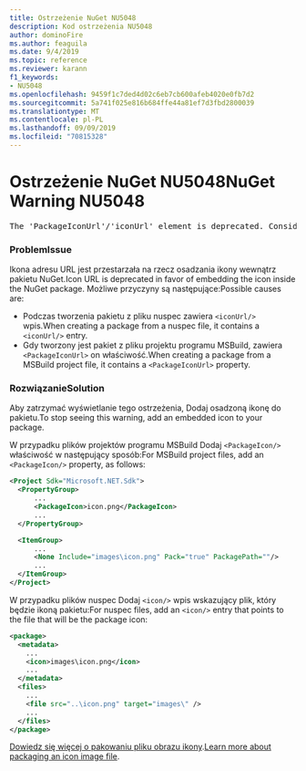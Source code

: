 ```yaml
---
title: Ostrzeżenie NuGet NU5048
description: Kod ostrzeżenia NU5048
author: dominoFire
ms.author: feaguila
ms.date: 9/4/2019
ms.topic: reference
ms.reviewer: karann
f1_keywords:
- NU5048
ms.openlocfilehash: 9459f1c7ded4d02c6eb7cb600afeb4020e0fb7d2
ms.sourcegitcommit: 5a741f025e816b684ffe44a81ef7d3fbd2800039
ms.translationtype: MT
ms.contentlocale: pl-PL
ms.lasthandoff: 09/09/2019
ms.locfileid: "70815328"
---
```

# <a name="nuget-warning-nu5048"></a><span data-ttu-id="4ea51-103">Ostrzeżenie NuGet NU5048</span><span class="sxs-lookup"><span data-stu-id="4ea51-103">NuGet Warning NU5048</span></span>

<pre>The 'PackageIconUrl'/'iconUrl' element is deprecated. Consider using the 'PackageIcon'/'icon' element instead. Learn more at https://aka.ms/deprecateIconUrl</pre>


### <a name="issue"></a><span data-ttu-id="4ea51-104">Problem</span><span class="sxs-lookup"><span data-stu-id="4ea51-104">Issue</span></span>

<span data-ttu-id="4ea51-105">Ikona adresu URL jest przestarzała na rzecz osadzania ikony wewnątrz pakietu NuGet.</span><span class="sxs-lookup"><span data-stu-id="4ea51-105">Icon URL is deprecated in favor of embedding the icon inside the NuGet package.</span></span> <span data-ttu-id="4ea51-106">Możliwe przyczyny są następujące:</span><span class="sxs-lookup"><span data-stu-id="4ea51-106">Possible causes are:</span></span>

- <span data-ttu-id="4ea51-107">Podczas tworzenia pakietu z pliku nuspec zawiera `<iconUrl/>` wpis.</span><span class="sxs-lookup"><span data-stu-id="4ea51-107">When creating a package from a nuspec file, it contains a `<iconUrl/>` entry.</span></span>
- <span data-ttu-id="4ea51-108">Gdy tworzony jest pakiet z pliku projektu programu MSBuild, zawiera `<PackageIconUrl>` on właściwość.</span><span class="sxs-lookup"><span data-stu-id="4ea51-108">When creating a package from a MSBuild project file, it contains a `<PackageIconUrl>` property.</span></span>


### <a name="solution"></a><span data-ttu-id="4ea51-109">Rozwiązanie</span><span class="sxs-lookup"><span data-stu-id="4ea51-109">Solution</span></span>

<span data-ttu-id="4ea51-110">Aby zatrzymać wyświetlanie tego ostrzeżenia, Dodaj osadzoną ikonę do pakietu.</span><span class="sxs-lookup"><span data-stu-id="4ea51-110">To stop seeing this warning, add an embedded icon to your package.</span></span>

<span data-ttu-id="4ea51-111">W przypadku plików projektów programu MSBuild Dodaj `<PackageIcon/>` właściwość w następujący sposób:</span><span class="sxs-lookup"><span data-stu-id="4ea51-111">For MSBuild project files, add an `<PackageIcon/>` property, as follows:</span></span>

```xml
<Project Sdk="Microsoft.NET.Sdk">
  <PropertyGroup>
      ...
      <PackageIcon>icon.png</PackageIcon>
      ...
  </PropertyGroup>

  <ItemGroup>
      ...
      <None Include="images\icon.png" Pack="true" PackagePath=""/>
      ...
  </ItemGroup>
</Project>
```

<span data-ttu-id="4ea51-112">W przypadku plików nuspec Dodaj `<icon/>` wpis wskazujący plik, który będzie ikoną pakietu:</span><span class="sxs-lookup"><span data-stu-id="4ea51-112">For nuspec files, add an `<icon/>` entry that points to the file that will be the package icon:</span></span>

```xml
<package>
  <metadata>
    ...
    <icon>images\icon.png</icon>
    ...
  </metadata>
  <files>
    ...
    <file src="..\icon.png" target="images\" />
    ...
  </files>
</package>
```

<span data-ttu-id="4ea51-113">[Dowiedz się więcej o pakowaniu pliku obrazu ikony](../msbuild-targets.md#packing-an-icon-image-file).</span><span class="sxs-lookup"><span data-stu-id="4ea51-113">[Learn more about packaging an icon image file](../msbuild-targets.md#packing-an-icon-image-file).</span></span>
